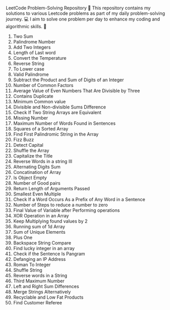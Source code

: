 LeetCode Problem-Solving Repository 🚀
This repository contains my solutions to various Leetcode problems as part of my daily problem-solving journey. 💻
I aim to solve one problem per day to enhance my coding and algorithmic skills. 🌟


1.  Two Sum
2.  Palindrome Number
3.  Add Two Integers
4.  Length of Last word
5.  Convert the Temperature
6.  Reverse String 
7.  To Lower case
8.  Valid Palindrome
9.  Subtract the Product and Sum of Digits of an Integer
10. Number of Common Factors
11. Average Value of Even Numbers That Are Divisible by Three
12. Contains Duplicate
13. Minimum Common value
14. Divisible and Non-divisible Sums Difference
15. Check If Two String Arrays are Equivalent
16. Missing Number
17. Maximum Number of Words Found in Sentences
18. Squares of a Sorted Array
19. Find First Palindromic String in the Array
20. Fizz Buzz
21. Detect Capital
22. Shuffle the Array
23. Capitalize the Title
24. Reverse Words in a string III
25. Alternating Digits Sum
26. Concatination of Array
27. Is Object Empty
28. Number of Good pairs
29. Return Length of Arguments Passed
30. Smallest Even Multiple
31. Check If a Word Occurs As a Prefix of Any Word in a Sentence
32. Number of Steps to reduce a number to zero
33. Final Value of Variable after Performing operations
34. XOR Operation in an Array
35. Keep Multiplying found values by 2
36. Running sum of 1d Array
37. Sum of Unique Elements
38. Plus One
39. Backspace String Compare
40. Find lucky integer in an array
41. Check if the Sentence Is Pangram
42. Defanging an IP Address
43. Roman To Integer
44. Shuffle String
45. Reverse words in a String
46. Third Maximum Number
47. Left and Right Sum Differences
48. Merge Strings Alternatively
49. Recyclable and Low Fat Products
50. Find Customer Referee

